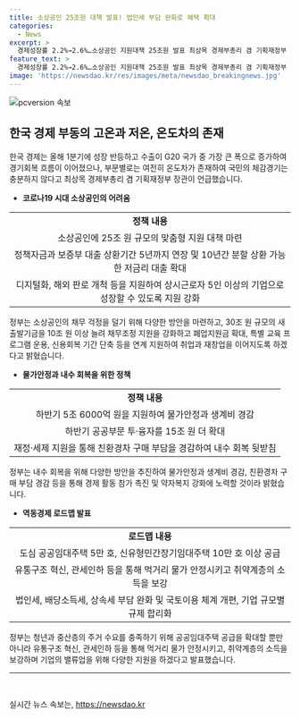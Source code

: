 ```yaml
---
title: 소상공인 25조원 대책 발표! 법인세 부담 완화로 혜택 확대
categories:
  - News
excerpt: >
  경제성장률 2.2%→2.6%…소상공인 지원대책 25조원 발표 최상목 경제부총리 겸 기획재정부 장관은 하반기 경제정책 방향을 발표하며 올해 경제성장률을 2.6%로 조정했다. 특히, 코로나19로 어려움을 겪는 소상공인을 위해 25조 원 규모의 지원대책을 발표했는데, 이는 채무조정, 저금리 대출 등을 통해 소상공인의 어려움을 덜어주는 내용이다. 정부는 또 물가안정과 생계비 경감을 위해 5조 6000억 원을 지원하고, 공공부문 투자도 늘리고 있는 것으로 알려졌다. 뿐만 아니라, 역동경제 로드맵 발표를 통해 구조적 문제에 대응할 계획이며, 법인세와 상속세 부담 완화 등으로 기업의 밸류업을 지원할 방침이다.
feature_text: >
  경제성장률 2.2%→2.6%…소상공인 지원대책 25조원 발표 최상목 경제부총리 겸 기획재정부 장관은 하반기 경제정책 방향을 발표하며 올해 경제성장률을 2.6%로 조정했다. 특히, 코로나19로 어려움을 겪는 소상공인을 위해 25조 원 규모의 지원대책을 발표했는데, 이는 채무조정, 저금리 대출 등을 통해 소상공인의 어려움을 덜어주는 내용이다. 정부는 또 물가안정과 생계비 경감을 위해 5조 6000억 원을 지원하고, 공공부문 투자도 늘리고 있는 것으로 알려졌다. 뿐만 아니라, 역동경제 로드맵 발표를 통해 구조적 문제에 대응할 계획이며, 법인세와 상속세 부담 완화 등으로 기업의 밸류업을 지원할 방침이다.
image: 'https://newsdao.kr/res/images/meta/newsdao_breakingnews.jpg'
---
```


<p><img src="https://newsdao.kr/res/images/meta/newsdao_breakingnews.jpg" alt="pcversion 속보" /></p>

<h2 data-ke-size="size26">한국 경제 부동의 고온과 저온, 온도차의 존재</h2>

<p data-ke-size="size16">한국 경제는 올해 1분기에 성장 반등하고 수출이 G20 국가 중 가장 큰 폭으로 증가하여 경기회복 흐름이 이어졌으나, 부문별로는 여전히 온도차가 존재하여 국민의 체감경기는 충분하지 않다고 최상목 경제부총리 겸 기획재정부 장관이 언급했습니다.</p>

<ul>
<li><b>코로나19 시대 소상공인의 어려움</b></li>
</ul>

<table>
<tr>
<td style="text-align: center; height: 17px;"><b>정책 내용</b></td>
</tr>
<tr>
<td style="text-align: center; height: 17px;">소상공인에 25조 원 규모의 맞춤형 지원 대책 마련</td>
</tr>
<tr>
<td style="text-align: center; height: 17px;">정책자금과 보증부 대출 상환기간 5년까지 연장 및 10년간 분할 상환 가능한 저금리 대출 확대</td>
</tr>
<tr>
<td style="text-align: center; height: 17px;">디지털화, 해외 판로 개척 등을 지원하여 상시근로자 5인 이상의 기업으로 성장할 수 있도록 지원 강화</td>
</tr>
</table>

<p data-ke-size="size16">정부는 소상공인의 채무 걱정을 덜기 위해 다양한 방안을 마련하고, 30조 원 규모의 새출발기금을 10조 원 이상 늘려 채무조정 지원을 강화하고 폐업지원금 확대, 특별 교육 프로그램 운용, 신용회복 기간 단축 등을 연계 지원하여 취업과 재창업을 이어지도록 하겠다고 밝혔습니다.</p>

<ul>
<li><b>물가안정과 내수 회복을 위한 정책</b></li>
</ul>

<table>
<tr>
<td style="text-align: center; height: 17px;"><b>정책 내용</b></td>
</tr>
<tr>
<td style="text-align: center; height: 17px;">하반기 5조 6000억 원을 지원하여 물가안정과 생계비 경감</td>
</tr>
<tr>
<td style="text-align: center; height: 17px;">하반기 공공부문 투·융자를 15조 원 더 확대</td>
</tr>
<tr>
<td style="text-align: center; height: 17px;">재정·세제 지원을 통해 친환경차 구매 부담을 경감하여 내수 회복 뒷받침</td>
</tr>
</table>

<p data-ke-size="size16">정부는 내수 회복을 위해 다양한 방안을 추진하여 물가안정과 생계비 경감, 친환경차 구매 부담 경감 등을 통해 경제 활동 참가 촉진 및 약자복지 강화에 노력할 것이라 밝혔습니다.</p>

<ul>
<li><b>역동경제 로드맵 발표</b></li>
</ul>

<table>
<tr>
<td style="text-align: center; height: 17px;"><b>로드맵 내용</b></td>
</tr>
<tr>
<td style="text-align: center; height: 17px;">도심 공공임대주택 5만 호, 신유형민간장기임대주택 10만 호 이상 공급</td>
</tr>
<tr>
<td style="text-align: center; height: 17px;">유통구조 혁신, 관세인하 등을 통해 먹거리 물가 안정시키고 취약계층의 소득을 보강</td>
</tr>
<tr>
<td style="text-align: center; height: 17px;">법인세, 배당소득세, 상속세 부담 완화 및 국토이용 체계 개편, 기업 규모별 규제 합리화</td>
</tr>
</table>

<p data-ke-size="size16">정부는 청년과 중산층의 주거 수요를 충족하기 위해 공공임대주택 공급을 확대할 뿐만 아니라 유통구조 혁신, 관세인하 등을 통해 먹거리 물가 안정시키고, 취약계층의 소득을 보강하며 기업의 밸류업을 위해 다양한 지원을 하겠다고 발표했습니다.</p>

<hr>

<p data-ke-size="size16">&nbsp;</p>
실시간 뉴스 속보는, <a href="https://newsdao.kr" rel="dofollow">https://newsdao.kr</a>


